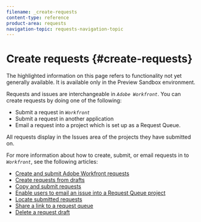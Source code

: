 ```yaml
---
filename: _create-requests
content-type: reference
product-area: requests
navigation-topic: requests-navigation-topic
---
```




# Create requests {#create-requests}

The highlighted information on this page refers to functionality not yet generally available. It is available only in the Preview Sandbox environment.


Requests and issues are interchangeable in *`Adobe Workfront`*. You can create requests by doing one of the following:



* Submit a request in *`Workfront`*
* Submit a request in another application
* Email a request into a project which is set up as a Request Queue.


All requests display in the Issues area of the projects they have submitted on.


For more information about how to create, submit, or email requests in to *`Workfront`*, see the following articles:



* [Create and submit Adobe Workfront requests](create-submit-requests.md) 
* [Create requests from drafts](create-requests-from-drafts.md) 
* [Copy and submit requests](copy-and-submit-requests.md) 
* [Enable users to email an issue into a Request Queue project](enable-email-issues-into-projects.md) 
* [Locate submitted requests](locate-submitted-requests.md) 
* [Share a link to a request queue](share-link-to-request-queue.md) 
* [Delete a request draft](delete-request-draft.md) 


